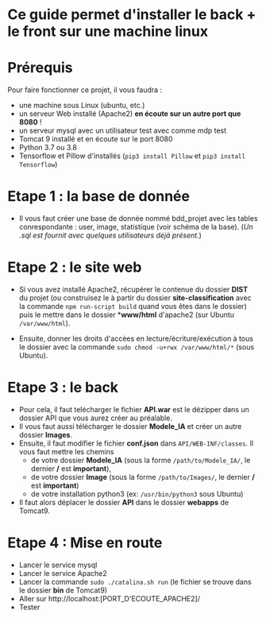 # Ce guide permet d'installer le back + le front sur une machine linux

# Prérequis
Pour faire fonctionner ce projet, il vous faudra :
- une machine sous Linux (ubuntu, etc.)
- un serveur Web installé (Apache2) **en écoute sur un autre port que 8080** !
- un serveur mysql avec un utilisateur test avec comme mdp test 
- Tomcat 9 installé et en écoute sur le port 8080
- Python 3.7 ou 3.8
- Tensorflow et Pillow d'installés (```pip3 install Pillow``` et ```pip3 install Tensorflow```)

# Etape 1 : la base de donnée
- Il vous faut créer une base de donnée nommé bdd_projet avec les tables conrespondante : user, image, statistique (voir schéma de la base). (_Un .sql est fournit avec quelques utilisateurs déjà présent._)

# Etape 2 : le site web
- Si vous avez installé Apache2, récupérer le contenue du dossier **DIST** du projet (ou construisez le à partir du dossier **site-classification** avec la commande ```npm run-script build``` quand vous êtes dans le dossier) puis le mettre dans le dossier ***www/html** d'apache2 (sur Ubuntu ```/var/www/html```). 

- Ensuite, donner les droits d'accèes en lecture/écriture/exécution à tous le dossier avec la commande ```sudo chmod -u+rwx /var/www/html/*``` (sous Ubuntu). 

# Etape 3 : le back
- Pour cela, il faut telécharger le fichier **API.war** est le dézipper dans un dossier API que vous aurez créer au préalable. 
- Il vous faut aussi télécharger le dossier **Modele_IA** et créer un autre dossier **Images**.
- Ensuite, il faut modifier le fichier **conf.json** dans ```API/WEB-INF/classes```. Il vous faut mettre les chemins 
    - de votre dossier **Modele_IA** (sous la forme ```/path/to/Modele_IA/```, le dernier **/** est **important**), 
    - de votre dossier **Image** (sous la forme ```/path/to/Images/```, le dernier **/** est **important**)
    - de votre installation python3 (ex: ```/usr/bin/python3``` sous Ubuntu)
- Il faut alors déplacer le dossier **API** dans le dossier **webapps** de Tomcat9.

# Etape 4 : Mise en route
- Lancer le service mysql
- Lancer le service Apache2
- Lancer la commande ```sudo ./catalina.sh run``` (le fichier se trouve dans le dossier **bin** de Tomcat9)
- Aller sur http://localhost:[PORT_D'ECOUTE_APACHE2]/
- Tester
